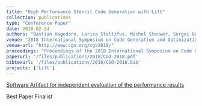 ```yaml
---
title: "High Performance Stencil Code Generation with Lift"
collection: publications
type: "Conference Paper"
date: 2018-02-24
authors: "Bastian Hagedorn, Larisa Stoltzfus, Michel Steuwer, Sergei Gorlatch, and Christophe Dubach"
venue: "2018 International Symposium on Code Generation and Optimization (CGO)"
venue-url: "http://www.cgo.org/cgo2018/"
proceedings: "Proceedings of the 2018 International Symposium on Code Generation and Optimization, CGO 2018, Vienna, Austria, February 24-28, 2018"
paperurl: '/files/publications/2018/CGO-2018.pdf'
bibtexurl: '/files/publications/2018/CGO-2018.bib'
projects: ['Lift']
---
```


<a href="https://gitlab.com/larisa.stoltzfus/liftstencil-cgo2018-artifact/" style="margin-right:1em">
<span class="fa-stack fa-1x"><i class="fa fa-bar-chart fa-stack-1x fa-flip-horizontal" style="left:-.1em;top:-.1em"></i>
<span class="fa fa-stack-2x"><i class="fa fa-search" aria-hidden="true"></i></span></span>
Software Artifact for independent evaluation of the performance results</a>


<a href="http://cgo.org/cgo2018/program/" style="margin-right:1em; text-decoration: none;"><span class="fa-stack fa-1x"><i class="fa fa-trophy fa-2x"></i></span>Best Paper Finalist</a>
